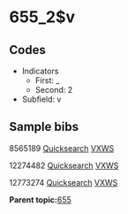 # 655\_2$v

## Codes

-   Indicators
    -   First: \_
    -   Second: 2
-   Subfield: v

## Sample bibs

8565189 [Quicksearch](https://search.library.yale.edu/catalog/8565189) [VXWS](http://prodorbis.library.yale.edu:7014/vxws/GetHoldingsService?bibId=8565189)

12274482 [Quicksearch](https://search.library.yale.edu/catalog/12274482) [VXWS](http://prodorbis.library.yale.edu:7014/vxws/GetHoldingsService?bibId=12274482)

12773274 [Quicksearch](https://search.library.yale.edu/catalog/12773274) [VXWS](http://prodorbis.library.yale.edu:7014/vxws/GetHoldingsService?bibId=12773274)

**Parent topic:**[655](../../tags/655/655.md)

